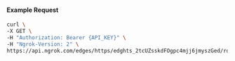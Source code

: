 <!-- Code generated for API Clients. DO NOT EDIT. -->

#### Example Request

```bash
curl \
-X GET \
-H "Authorization: Bearer {API_KEY}" \
-H "Ngrok-Version: 2" \
https://api.ngrok.com/edges/https/edghts_2tcUZsskdFOgpc4mjj6jmyszGed/routes/edghtsrt_2tcUZu0uQAxJnbcaN69u0oTkp8x/ip_restriction
```
